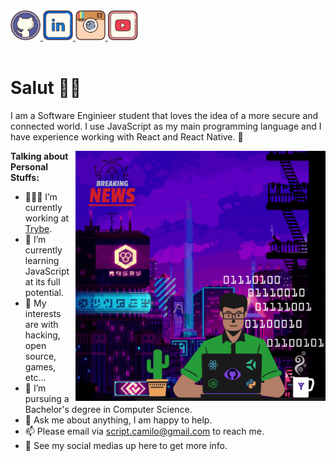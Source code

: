 <a href="https://github.com/scriptcamilo" target="_blank">
  <img src="./assets/github.svg" width="48px" height="48px">
</a>
<a href="https://www.linkedin.com/in/script-camilo/" target="_blank">
  <img src="./assets/linkedin.svg" width="48px" height="48px">
</a>
<a href="https://www.instagram.com/scriptcamilo/" target="_blank">
  <img src="./assets/instagram.svg" width="48px" height="48px">
</a> 
<a href="https://www.youtube.com/channel/UC_WE22UpNW3zyDSWtiX2ufw" target="_blank">
  <img src="./assets/youtube.svg" width="48px" height="48px">
</a> 


<br />
<br />

<h1>Salut 🖖🏽</h1>

I am a Software Enginieer student that loves the idea of a more secure and connected world. I use JavaScript as my main programming language and I have experience working with React and React Native. 🚀

<img align="right" alt="GIF" src="./assets/github.gif" width="400px" />

**Talking about Personal Stuffs:**


- 👨🏽‍💻 I’m currently working at [Trybe](https://betrybe.com).
- 🌱 I’m currently learning JavaScript at its full potential.
- 🤔 My interests are with hacking, open source, games, etc...
- 💼 I’m pursuing a Bachelor's degree in Computer Science.
- 💬 Ask me about anything, I am happy to help.
- 📫 Please email via script.camilo@gmail.com to reach me.
- 📝 See my social medias up here to get more info.
<!-- - 📝 See my [Curriculum Vitae](https://gitconnected.com/scriptcamilo/resume) to get more info. -->

<!-- <p>
    <img align="center" src="https://github-readme-stats.vercel.app/api/top-langs/?username=scriptcamilo&layout=compact&theme=radical&langs_count=6" alt="Languages" />
</p>
<p>
    <img align="center" src="https://github-readme-stats.vercel.app/api?username=scriptcamilo&count_private=true&show_icons=true&theme=radical" alt="Stats" />
</p>

⭐️ From [Johnatas Henrique](https://github.com/johnatas-henrique) -->

<!-- ![](https://hit.yhype.me/github/profile?user_id=43912333) -->
